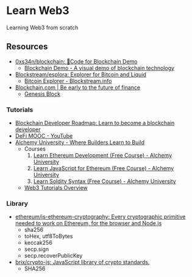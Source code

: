 # Learn Web3

Learning Web3 from scratch

## Resources

- [0xs34n/blockchain: 📖Code for Blockchain Demo](https://github.com/0xs34n/blockchain)
  - [Blockchain Demo - A visual demo of blockchain technology](https://blockchaindemo.io/)
- [Blockstream/esplora: Explorer for Bitcoin and Liquid](https://github.com/Blockstream/esplora)
  - [Bitcoin Explorer - Blockstream.info](https://blockstream.info/)
- [Blockchain.com | Be early to the future of finance](https://www.blockchain.com/en/)
  - [Genesis Block](https://www.blockchain.com/explorer/blocks/btc/000000000019d6689c085ae165831e934ff763ae46a2a6c172b3f1b60a8ce26f)

### Tutorials

- [Blockchain Developer Roadmap: Learn to become a blockchain developer](https://roadmap.sh/blockchain)
- [DeFi MOOC - YouTube](https://www.youtube.com/playlist?list=PLS01nW3RtgopJOtsMVOK3N7n7qyNMPbJ_)
- [Alchemy University - Where Builders Learn to Build](https://www.alchemy.com/university)
  - Courses
    1. [Learn Ethereum Development (Free Course) - Alchemy University](https://www.alchemy.com/university/courses/ethereum)
    2. [Learn JavaScript for Ethereum (Free Course) - Alchemy University](https://www.alchemy.com/university/courses/js)
    3. [Learn Soldity Syntax (Free Course) - Alchemy University](https://www.alchemy.com/university/courses/solidity)
  - [Web3 Tutorials Overview](https://docs.alchemy.com/docs/tutorials-overview)

### Library

- [ethereum/js-ethereum-cryptography: Every cryptographic primitive needed to work on Ethereum, for the browser and Node.js](https://github.com/ethereum/js-ethereum-cryptography)
  - sha256
  - toHex, utf8ToBytes
  - keccak256
  - secp.sign
  - secp.recoverPublicKey
- [brix/crypto-js: JavaScript library of crypto standards.](https://github.com/brix/crypto-js)
  - SHA256
